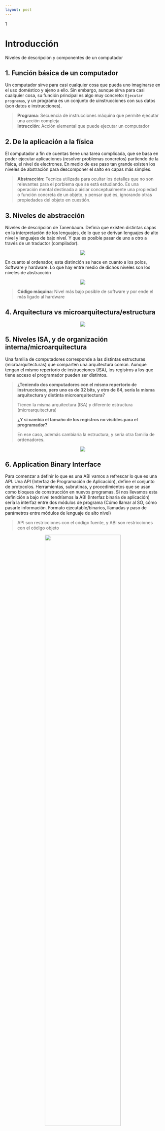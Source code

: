 ```yaml
--- 
layout: post
---
```

<div class="header">
  <div class="numbrerUnit">1</div>
  <h1>Introducción</h1>
  <subtitle>Niveles de descripción y componentes de un computador</subtitle>
</div>

## 1. Función básica de un computador
Un computador sirve para casi cualquier cosa que pueda uno imaginarse en el uso doméstico y ajeno a ello. Sin embargo, aunque sirva para casi cualquier cosa, su función principal es algo muy concreto: `Ejecutar programas`, y un programa es un conjunto de uinstrucciones con sus datos (son datos e instrucciones).

> **Programa**: Secuencia de instrucciones máquina que permite ejecutar una acción compleja<br>
> **Intrucción**: Acción elemental que puede ejecutar un computador

## 2. De la aplicación a la física
El computador a fin de cuentas tiene una tarea complicada, que se basa en poder ejecutar aplicaciones (resolver problemas concretos) partiendo de la física, el nivel de electrones. En medio de ese paso tan grande existen los niveles de abstración para descomponer el salto en capas más simples.

> **Abstracción**: Tecnica utilizada para ocultar los detalles que no son relevantes para el porblema que se está estudiando. Es una operación mental destinada a aislar 
> conceptualmente una propiedad o función concreta de un objeto, y pensar qué es, ignorando otras propiedades del objeto en cuestión.

## 3. Niveles de abstracción
Niveles de descripción de Tanenbaum. Definía que existen distintas capas en la interpretación de los lenguajes, de lo que se derivan lenguajes de alto nivel y lenguajes de bajo nivel. Y que es posible pasar de uno a otro a través de un traductor (compilador).

<center><img src="https://i.gyazo.com/ee577f2fd119bf1680c91f5cc76be96f.png"></center>

En cuanto al ordenador, esta distinción se hace en cuanto a los polos, Software y hardware. Lo que hay entre medio de dichos niveles son los niveles de abstracción

<center><img src="https://i.gyazo.com/3afac74cd6a552e0d144c3948a196188.png"></center>

> **Código máquina**: Nivel más bajo posible de software y por ende el más ligado al hardware

## 4. Arquitectura vs microarquitectura/estructura
<center><img src="https://i.gyazo.com/bb49e490af45a9d0d65e70d38197ca8d.png"></center> 

## 5. Niveles ISA, y de organización interna/microarquitectura
Una familia de computadores corresponde a las distintas estructuras (microarquitecturas) que comparten una arquitectura común. Aunque tengan el mismo repertorio de instrucciones (ISA), los registros a los que tiene acceso el programador pueden ser distintos. 

> **¿Teniendo dos computadores con el mismo repertorio de instrucciones, pero uno es de 32 bits, y otro de 64, sería la misma arquitectura y distinta microarquitectura?**
>
> Tienen la misma arquitectura (ISA) y diferente estructura (microarquitectura)
>
> **¿Y si cambia el tamaño de los registros no visibles para el programador?**
>
> En ese caso, además cambiaría la estructura, y sería otra familia de ordenadores.

<center><img src="https://i.gyazo.com/d217265f4808f3e9eab71fe6022610f8.png"></center> 

## 6. Application Binary Interface
Para comenzar a definir lo que es una ABI vamos a refrescar lo que es una API. Una API (Interfaz de Programación de Aplicación), define el conjunto de protocolos. Herramientas, subrutinas, y procedimientos que se usan como bloques de construcción en nuevos programas. 
Si nos llevamos esta definición a bajo nivel tendríamos la ABI (Interfaz binaria de aplicación) sería la interfaz entre dos módulos de programa (Cómo llamar al SO, cómo pasarle información. Formato ejecutable/binarios, llamadas y paso de parámetros entre módulos de lenguaje de alto nivel)

> API son restricciones con el código fuente, y ABI son restricciones con el código objeto

<center><img width="70%" src="https://user-images.githubusercontent.com/24440929/98119127-17efe680-1ea4-11eb-810d-e7fafc361575.png"></center> 

## 7. Arquitectura de Von Neumann

<center><img src="https://i.gyazo.com/2f71a770f058985e1675d11f2d6787cb.png"></center> 

  * Tiene tanto los datos como las instrucciones en la misma estructura de memoria.
  * Opera con datos binarios
  * La unidad de control interpreta y ejecuta las instrucciones
  * La unidad de control maneja la entrada y la salida
  
### 7.1. Memoria principal
  * Contiene tanto los datos como las instrucciones
  * Se divide en “palabras” de memoria de tamaño fijo de bits
  * Todas las celdas son del mismo tamaño

### 7.2. ALU
  * Hace las operaciones elementales: Suma, resta, AND, OR...
  * Opera con datos binarios que provcienen de la memoria principal, aunque se puede almacenar en registros para acelerar un poco las cosas
  
### 7.3. Unidad de control (UC)
  * Lee una a una las instrucciones de la memoria principal
  * Interpreta las instrucciones
  * Genera las señales necesarias para su ejecución
  * Maneja la comunicación con los dispositivos de Entrada/Salida
  
### 7.4. Dispositivos E/S
  * Transfieren información entre el computador y los sistemas periféricos
  * Gestionados por la unidad de control.

### 7.5. Buses
  * Canales de comunicación entre los diferentes elementos de la arquitectura
  
> **¿Cuáles eran las ventajas y desventajas del esquema de Von Neumann en su contexto histórico?**
>
> El código pasa a ser automodificable, pero se produce un cuello de boterra para acceder a la memoria

